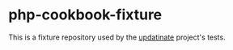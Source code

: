 # php-cookbook-fixture

This is a fixture repository used by the [updatinate](https://github.com/pantheon-systems/update-tool) project's tests.
